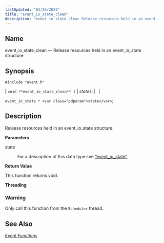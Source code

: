 ```yaml
---
lastUpdated: "03/26/2020"
title: "event_io_state_clean"
description: "event io state clean Release resources held in an event io state structure void event io state clean state event io state state Release resources held in an event io state structure state For a description of this data type see Section 68 50 event io state This function returns..."
---
```


<a name="apis.event_io_state_clean"></a> 
## Name

event_io_state_clean — Release resources held in an event_io_state structure

## Synopsis

`#include "event.h"`

| `void **event_io_state_clean** (` | <var class="pdparam">state</var>`)`; |   |

`event_io_state * <var class="pdparam">state</var>`;<a name="idp51673696"></a> 
## Description

Release resources held in an event_io_state structure.

**<a name="idp51674928"></a> Parameters**

<dl class="variablelist">

<dt>state</dt>

<dd>

For a description of this data type see [“event_io_state”](/momentum/3/3-api/structs-event-io-state)

</dd>

</dl>

**<a name="idp51678240"></a> Return Value**

This function returns void.

**<a name="idp51679152"></a> Threading**
### Warning

Only call this function from the `Scheduler` thread.

<a name="idp51681456"></a> 
## See Also

[*Event Functions*](/momentum/3/3-api/event)